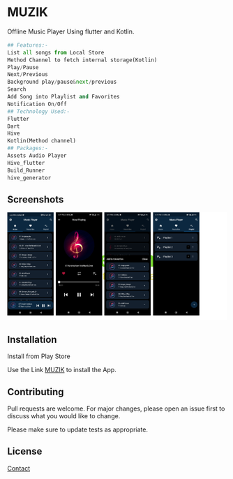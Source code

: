 # MUZIK

Offline Music Player Using flutter and Kotlin.


```python
## Features:-
List all songs from Local Store
Method Channel to fetch internal storage(Kotlin)
Play/Pause
Next/Previous
Background play/pause&next/previous
Search
Add Song into Playlist and Favorites
Notification On/Off
## Technology Used:-
Flutter
Dart
Hive
Kotlin(Method channel)
## Packages:-
Assets Audio Player
Hive_flutter
Build_Runner
hive_generator
```


## Screenshots

![App Screenshot](assets/images/screenshot.png?raw=true "App Screen Shot")


## Installation

Install from Play Store


  Use the Link [MUZIK](https://play.google.com/store/apps/details?id=com.musik.music_player) to install the App.

## Contributing

Pull requests are welcome. For major changes, please open an issue first
to discuss what you would like to change.

Please make sure to update tests as appropriate.

## License

[Contact](praveenpathmakaran@gmail.com)